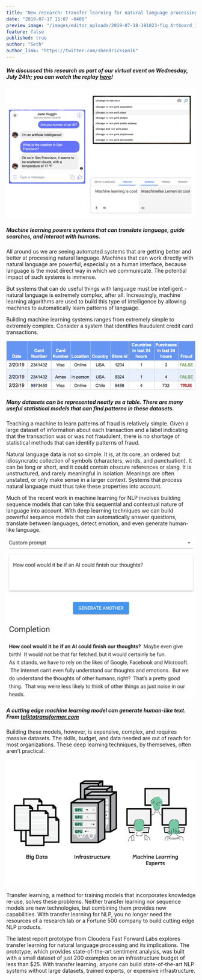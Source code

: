 ```yaml
---
title: "New research: transfer learning for natural language processing"
date: "2019-07-17 15:07 -0400"
preview_image: "/images/editor_uploads/2019-07-18-191823-fig_Artboard_1_copy_64@4x.png"
feature: false
published: true
author: "Seth"
author_link: "https://twitter.com/shendrickson16"
---
```


##### We discussed this research as part of our virtual event on Wednesday, July 24th; you can watch the replay [here](https://www.cloudera.com/content/dam/www/marketing/resources/webinars/advancing-ml-with-deep-learning-and-transfer-learning.landing.html?utm_source=blog&utm_medium=organic&utm_term=ml&utm_campaign=FFL_Showcase_Recording_AMER_Webinar_2019&cid=7012H000001l3cz)!

![](/images/editor_uploads/2019-07-18-191317-image1.png)

##### Machine learning powers systems that can translate language, guide searches, and interact with humans.

All around us we are seeing automated systems that are getting better and better at processing natural language. Machines that can work directly with natural language are powerful, especially as a human interface, because language is the most direct way in which we communicate. The potential impact of such systems is immense.

But systems that can do useful things with language must be intelligent - natural language is extremely complex, after all. Increasingly, machine learning algorithms are used to build this type of intelligence by allowing machines to automatically learn patterns of language.

Building machine learning systems ranges from extremely simple to extremely complex. Consider a system that identifies fraudulent credit card transactions.

![](/images/editor_uploads/2019-07-18-191411-image3.png)

##### Many datasets can be represented neatly as a table. There are many useful statistical models that can find patterns in these datasets.

Teaching a machine to learn patterns of fraud is relatively simple. Given a large dataset of information about each transaction and a label indicating that the transaction was or was not fraudulent, there is no shortage of statistical methods that can identify patterns of fraud.

Natural language data is not so simple. It is, at its core, an ordered but idiosyncratic collection of symbols (characters, words, and punctuation). It can be long or short, and it could contain obscure references or slang. It is unstructured, and rarely meaningful in isolation. Meanings are often unstated, or only make sense in a larger context. Systems that process natural language must thus take these properties into account.

Much of the recent work in machine learning for NLP involves building sequence models that can take this sequential and contextual nature of language into account. With deep learning techniques we can build powerful sequence models that can automatically answer questions, translate between languages, detect emotion, and even generate human-like language.

![](/images/editor_uploads/2019-07-18-191519-image2.png)

##### A cutting edge machine learning model can generate human-like text. From [talktotransformer.com](https://talktotransformer.com/)

Building these models, however, is expensive, complex, and requires massive datasets. The skills, budget, and data needed are out of reach for most organizations. These deep learning techniques, by themselves, often aren’t practical.

![](/images/editor_uploads/2019-07-18-191823-fig_Artboard_1_copy_64@4x.png)

Transfer learning, a method for training models that incorporates knowledge re-use, solves these problems. Neither transfer learning nor sequence models are new technologies, but combining them provides new capabilities. With transfer learning for NLP, you no longer need the resources of a research lab or a Fortune 500 company to build cutting edge NLP products. 

The latest report prototype from Cloudera Fast Forward Labs explores transfer learning for natural language processing and its implications. The prototype, which provides state-of-the-art sentiment analysis, was built with a small dataset of just 200 examples on an infrastructure budget of less than $25. With transfer learning, anyone can build state-of-the-art NLP systems without large datasets, trained experts, or expensive infrastructure.